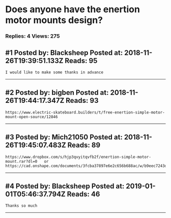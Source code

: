 # Does anyone have the enertion motor mounts design?

### Replies: 4 Views: 275

## \#1 Posted by: Blacksheep Posted at: 2018-11-26T19:39:51.133Z Reads: 95

```
I would like to make some thanks in advance
```

---
## \#2 Posted by: bigben Posted at: 2018-11-26T19:44:17.347Z Reads: 93

```
https://www.electric-skateboard.builders/t/free-enertion-simple-motor-mount-open-source/12846
```

---
## \#3 Posted by: Mich21050 Posted at: 2018-11-26T19:45:07.483Z Reads: 89

```
https://www.dropbox.com/s/hjp3qvyitqvfb2f/enertion-simple-motor-mount.rar?dl=0   or
https://cad.onshape.com/documents/3fcba37897e6e2c656b688ac/w/b9eec7243db97928e9485100/e/34d76e4279b659bd593e70a4
```

---
## \#4 Posted by: Blacksheep Posted at: 2019-01-01T05:46:37.794Z Reads: 46

```
Thanks so much
```

---
